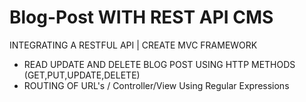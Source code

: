 # Blog-Post WITH REST API CMS
 INTEGRATING A RESTFUL API | CREATE MVC FRAMEWORK
 - READ UPDATE AND DELETE BLOG POST USING HTTP METHODS (GET,PUT,UPDATE,DELETE)
 - ROUTING OF URL's / Controller/View Using Regular Expressions
